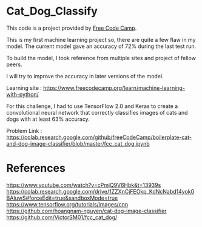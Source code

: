 # Cat_Dog_Classify
This code is a project provided by [Free Code Camp](https://www.freecodecamp.org/).

This is my first machine learning project so, there are quite a few flaw in my model. The current model gave an accuracy of 72% during the last test run.

To build the model, I took reference from multiple sites and project of fellow peers. 

I will try to improve the accuracy in later versions of the model.

Learning site : https://www.freecodecamp.org/learn/machine-learning-with-python/

For this challenge, I had to use TensorFlow 2.0 and Keras to create a convolutional neural network that correctly classifies images of cats and dogs with at least 63% accuracy.

Problem Link : https://colab.research.google.com/github/freeCodeCamp/boilerplate-cat-and-dog-image-classifier/blob/master/fcc_cat_dog.ipynb

# References 

https://www.youtube.com/watch?v=cPmjQ9V6Hbk&t=13939s
https://colab.research.google.com/drive/1ZZXnCjFEOkp_KdNcNabd14yok0BAIuwS#forceEdit=true&sandboxMode=true
https://www.tensorflow.org/tutorials/images/cnn
https://github.com/hoangnam-nguyen/cat-dog-image-classifier
https://github.com/VictorSM01/fcc_cat_dog/


